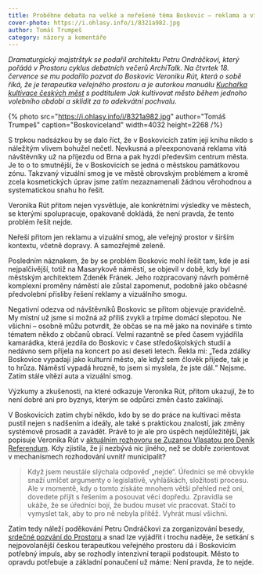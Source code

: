 ```yaml
---
title: Proběhne debata na velké a neřešené téma Boskovic – reklama a vizuální smog
cover-photo: https://i.ohlasy.info/i/8321a982.jpg
author: Tomáš Trumpeš
category: názory a komentáře
---
```


*Dramaturgický majstrštyk se podařil architektu Petru Ondráčkovi, který pořádá v Prostoru cyklus debatních večerů ArchiTalk. Na čtvrtek 18. července se mu podařilo pozvat do Boskovic Veroniku Rút, která o sobě říká, že je terapeutka veřejného prostoru a je autorkou manuálu [Kuchařka kultivace českých měst](https://veronikarut.com/wp-content/uploads/2023/04/Veronika_Rut_Fullerova_a_kolektiv_Kucharka_kultivace_ceskych_mest_04_04_2023.pdf) s podtitulem Jak kultivovat město během jednoho volebního období a sklidit za to adekvátní pochvalu.*

{% photo src="https://i.ohlasy.info/i/8321a982.jpg" author="Tomáš Trumpeš" caption="Boskoviceland" width=4032 height=2268 /%}

S trpkou nadsázkou by se dalo říct, že v Boskovicích zatím její knihu nikdo s náležitým vlivem bohužel nečetl. Nevkusná a přeexponovaná reklama vítá návštěvníky už na příjezdu od Brna a pak hyzdí především centrum města. Je to o to smutnější, že v Boskovicích se jedná o městskou památkovou zónu. Takzvaný vizuální smog je ve městě obrovským problémem a kromě zcela kosmetických úprav jsme zatím nezaznamenali žádnou věrohodnou a systematickou snahu ho řešit.

Veronika Rút přitom nejen vysvětluje, ale konkrétními výsledky ve městech, se kterými spolupracuje, opakovaně dokládá, že není pravda, že tento problém řešit nejde.

Neřeší přitom jen reklamu a vizuální smog, ale veřejný prostor v širším kontextu, včetně dopravy. A samozřejmě zeleně.

Posledním náznakem, že by se problém Boskovic mohl řešit tam, kde je asi nejpalčivější, totiž na Masarykově náměstí, se objevil v době, kdy byl městským architektem Zdeněk Fránek. Jeho rozpracovaný návrh poměrně komplexní proměny náměstí ale zůstal zapomenut, podobně jako občasné předvolební přísliby řešení reklamy a vizuálního smogu.

Negativní odezva od návštěvníků Boskovic se přitom objevuje pravidelně. My místní už jsme si možná až příliš zvykli a trpíme domácí slepotou. Ne všichni – osobně můžu potvrdit, že občas se na mě jako na novináře s tímto tématem někdo z občanů obrací. Velmi razantně se před časem vyjádřila kamarádka, která jezdila do Boskovic v čase středoškolských studií a nedávno sem přijela na koncert po asi deseti letech. Řekla mi: „Teda zdálky Boskovice vypadají jako kulturní město, ale když sem člověk přijede, tak je to hrůza. Náměstí vypadá hrozně, to jsem si myslela, že jste dál.“ Nejsme. Zatím stále vítězí auta a vizuální smog.

Výzkumy a zkušenosti, na které odkazuje Veronika Rút, přitom ukazují, že to není dobré ani pro byznys, kterým se odpůrci změn často zaklínají.

V Boskovicích zatím chybí někdo, kdo by se do práce na kultivaci města pustil nejen s nadšením a ideály, ale také s praktickou znalostí, jak změny systémově prosadit a zavádět. Právě to je ale pro úspěch nejdůležitější, jak popisuje Veronika Rút v [aktuálním rozhovoru se Zuzanou Vlasatou pro Deník Referendum](https://denikreferendum.cz/clanek/36511-mame-male-naroky-rika-terapeutka-verejneho-prostoru-veronika-rut). Kdy zjistila, že jí nezbývá nic jiného, než se dobře zorientovat v mechanismech rozhodování uvnitř municipalit?

> Když jsem neustále slýchala odpověď „nejde“. Úředníci se mě obvykle snaží umlčet argumenty o legislativě, vyhláškách, složitosti procesu. Ale v momentě, kdy o tomto získáte mnohem větší přehled než oni, dovedete přijít s řešením a posouvat věci dopředu. Zpravidla se ukáže, že se úředníci bojí, že budou muset víc pracovat. Stačí to vymyslet tak, aby to pro ně nebyla přítěž. Vyhrát musí všichni.

Zatím tedy náleží poděkování Petru Ondráčkovi za zorganizování besedy, [srdečné pozvání do Prostoru](https://www.facebook.com/events/1163911241416258) a snad lze vyjádřit i trochu naděje, že setkání s nejpovolanější českou terapeutkou veřejného prostoru dá i Boskovicím potřebný impuls, aby se rozhodly intenzivní terapii podstoupit. Město to opravdu potřebuje a základní ponaučení už máme: Není pravda, že to nejde.
